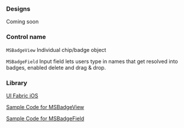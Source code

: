 ### Designs

Coming soon

### Control name

`MSBadgeView` Individual chip/badge object

`MSBadgeField` Input field lets users type in names that get resolved into badges, enabled delete and drag & drop.

### Library

[UI Fabric iOS](https://github.com/OfficeDev/ui-fabric-ios)

[Sample Code for MSBadgeView](https://github.com/OfficeDev/ui-fabric-ios/blob/master/OfficeUIFabric.Demo/OfficeUIFabric.Demo/Demos/MSBadgeViewDemoController.swift)

[Sample Code for MSBadgeField](https://github.com/OfficeDev/ui-fabric-ios/blob/master/OfficeUIFabric.Demo/OfficeUIFabric.Demo/Demos/MSBadgeFieldDemoController.swift)
